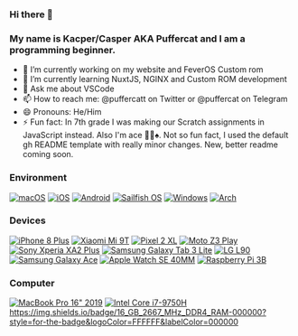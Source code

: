 ### Hi there 👋
### My name is Kacper/Casper AKA Puffercat and I am a programming beginner.

<!--
**KZacharski/KZacharski** is a ✨ _special_ ✨ repository because its `README.md` (this file) appears on your GitHub profile.

Here are some ideas to get you started:
-->

- 🔭 I’m currently working on my website and FeverOS Custom rom
- 🌱 I’m currently learning NuxtJS, NGINX and Custom ROM development
- 💬 Ask me about VSCode
- 📫 How to reach me: @puffercatt on Twitter or @puffercat on Telegram
- 😄 Pronouns: He/Him
- ⚡ Fun fact: In 7th grade I was making our Scratch assignments in JavaScript instead. Also I'm ace 🏳️‍🌈♠️. Not so fun fact, I used the default gh README template with really minor changes. New, better readme coming soon.

### Environment
[![macOS](https://img.shields.io/badge/macOS-000000?style=for-the-badge&logo=macOS&logoColor=FFFFFF&labelColor=000000)](https://www.apple.com/macos/monterey/)
[![iOS](https://img.shields.io/badge/iOS-000000?style=for-the-badge&logo=apple&logoColor=FFFFFF&labelColor=000000)](https://www.apple.com/ios/ios-15/)
[![Android](https://img.shields.io/badge/Android-3DDC84?style=for-the-badge&logo=android&logoColor=FFFFFF&labelColor=3DDC84)](https://www.android.com/android-11/)
[![Sailfish OS](https://img.shields.io/badge/Sailfish_OS-163763?style=for-the-badge&logo=linux&logoColor=FFFFFF&labelColor=163763)](https://sailfishos.org/)
[![Windows](https://img.shields.io/badge/Windows-0078D6?style=for-the-badge&logo=windows95&logoColor=FFFFFF&labelColor=0078D6)](https://www.microsoft.com/en-us/windows/windows-11)
[![Arch](https://img.shields.io/badge/Arch-1793D1?style=for-the-badge&logo=archlinux&logoColor=FFFFFF&labelColor=1793D1)](https://archlinux.org)

### Devices
[![iPhone 8 Plus](https://img.shields.io/badge/iPhone_8_Plus-000000?style=for-the-badge&logo=apple&logoColor=FFFFFF&labelColor=000000)](https://support.apple.com/kb/SP768)
[![Xiaomi Mi 9T](https://img.shields.io/badge/Mi_9T-FF6900?style=for-the-badge&logo=xiaomi&logoColor=FFFFFF&labelColor=FF6900)](https://www.gsmarena.com/xiaomi_mi_9t-9738.php)
[![Pixel 2 XL](https://img.shields.io/badge/Pixel_2_XL-4285F4?style=for-the-badge&logo=google&logoColor=FFFFFF&labelColor=4285F4)](https://www.gsmarena.com/google_pixel_2_xl-8720.php)
[![Moto Z3 Play](https://img.shields.io/badge/Moto_Z3_Play-E1140A?style=for-the-badge&logo=motorola&logoColor=FFFFFF&labelColor=E1140A)](https://www.gsmarena.com/motorola_moto_z3_play-9003.php)
[![Sony Xperia XA2 Plus](https://img.shields.io/badge/Xperia_XA2_Plus-FFFFFF?style=for-the-badge&logo=sony&logoColor=000000&labelColor=FFFFFF)](https://www.gsmarena.com/sony_xperia_xa2_plus-9268.php)
[![Samsung Galaxy Tab 3 Lite](https://img.shields.io/badge/Samsung_Galaxy_Tab_3_Lite-1428A0?style=for-the-badge&logo=samsung&logoColor=FFFFFF&labelColor=1428A0)](https://www.gsmarena.com/samsung_galaxy_tab_3_lite_7_0-5969.php)
[![LG L90](https://img.shields.io/badge/LG_L90-A50034?style=for-the-badge&logo=lg&logoColor=FFFFFF&labelColor=A50034)](https://www.gsmarena.com/lg_l90_d405-6100.php)
[![Samsung Galaxy Ace](https://img.shields.io/badge/Samsung_Galaxy_Ace-1428A0?style=for-the-badge&logo=samsung&logoColor=FFFFFF&labelColor=1428A0)](https://www.gsmarena.com/samsung_galaxy_ace_s5830i-4664.php)
[![Apple Watch SE 40MM](https://img.shields.io/badge/Apple_Watch_SE_40MM-000000?style=for-the-badge&logo=apple&logoColor=FFFFFF&labelColor=000000)](https://www.apple.com/shop/buy-watch/apple-watch-se/40mm-gps-space-gray-aluminum-abyss-blue-braided-solo-loop-size-1-se)
[![Raspberry Pi 3B](https://img.shields.io/badge/Raspberry_Pi_3B-A22846?style=for-the-badge&logo=raspberrypi&logoColor=FFFFFF&labelColor=A22846)](https://www.raspberrypi.com/products/raspberry-pi-3-model-b/)

### Computer
[![MacBook Pro 16" 2019](https://img.shields.io/badge/MacBook_Pro_16"_2019-000000?style=for-the-badge&logo=apple&logoColor=FFFFFF&labelColor=000000)](https://support.apple.com/kb/SP809)
[![Intel Core i7-9750H](https://img.shields.io/badge/Intel_Core_i7--9750H-0071C5?style=for-the-badge&logo=intel&logoColor=FFFFFF&labelColor=0071C5)](https://www.intel.com/content/www/us/en/products/sku/191045/intel-core-i79750h-processor-12m-cache-up-to-4-50-ghz/specifications.html)
https://img.shields.io/badge/16_GB_2667_MHz_DDR4_RAM-000000?style=for-the-badge&logoColor=FFFFFF&labelColor=000000
